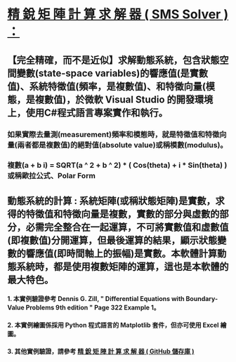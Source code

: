
# [精 銳 矩 陣 計 算 求 解 器 ( SMS Solver ) ：](https://github.com/myyeh2/Docs_2A/blob/main/README.md)  

## 【完全精確，而不是近似】求解動態系統，包含狀態空間變數(state-space variables)的響應值(是實數值)、系統特徵值(頻率，是複數值)、和特徵向量(模態，是複數值)，於微軟 Visual Studio 的開發環境上，使用C#程式語言專案實作和執行。    

### 如果實際去量測(measurement)頻率和模態時，就是特徵值和特徵向量(兩者都是複數值)的絕對值(absolute value)或稱模數(modulus)。

### 複數(a + b i) = SQRT(a ^ 2 + b ^ 2) * ( Cos(theta) + i * Sin(theta) ) 或稱歐拉公式、Polar Form    

## 動態系統的計算 : 系統矩陣(或稱狀態矩陣)是實數，求得的特徵值和特徵向量是複數，實數的部分與虛數的部分，必需完全整合在一起運算，不可將實數值和虛數值(即複數值)分開運算，但最後運算的結果，顯示狀態變數的響應值(即時間軸上的振幅)是實數。本軟體計算動態系統時，都是使用複數矩陣的運算，這也是本軟體的最大特色。  

<!--  myyeh2.github.com   --> 

#### 1. 本實例驗證參考 Dennis G. Zill, " Differential Equations with Boundary-Value Problems 9th edition "  Page 322 Example 1。  

#### 2. 本實例繪圖係採用 Python 程式語言的 Matplotlib 套件，但亦可使用 Excel 繪圖。  

#### 3. 其他實例驗證，請參考 [ 精 銳 矩 陣 計 算 求 解 器 ( GitHub 儲存庫 ) ](https://github.com/myyeh2/)  
